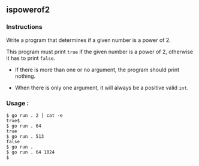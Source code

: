 ## ispowerof2

### Instructions

Write a program that determines if a given number is a power of 2.

This program must print `true` if the given number is a power of 2, otherwise it has to print `false`.

- If there is more than one or no argument, the program should print nothing.

- When there is only one argument, it will always be a positive valid `int`.

### Usage :

```console
$ go run . 2 | cat -e
true$
$ go run . 64
true
$ go run . 513
false
$ go run .
$ go run . 64 1024
$
```
